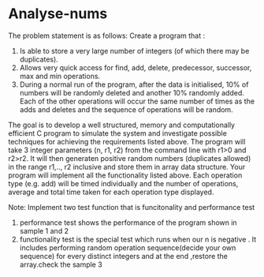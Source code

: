 # Analyse-nums
The problem statement is as follows:
Create a program that :
1. Is able to store a very large number of integers (of which there may be duplicates).
2. Allows very quick access for find, add, delete, predecessor, successor, max and min operations.
3. During a normal run of the program, after the data is initialised, 10% of numbers will be randomly deleted and another 10% randomly added. Each of the other operations will occur the same number of times as the adds and deletes and the sequence of operations will be random.

The goal is to develop a well structured, memory and computationally efficient C program to simulate the system and investigate possible techniques for achieving the requirements listed above. The program will take 3 integer parameters (n, r1, r2) from the command line with r1>0 and r2>r2. It will then generaten positive random numbers (duplicates allowed) in the range r1,.., r2 inclusive and store them in array data structure. Your program will implement all the functionality listed above. Each operation type (e.g. add) will be timed individually and the number of operations, average and total time taken for each operation type displayed.

Note:
Implement two test function that is funcitonality and performance test
1. performance test shows the performance of the program shown in sample 1 and 2
2. functionality test is the special test which runs when our n is negative . It includes performing random operation sequence(decide your own sequence) for every distinct integers and at the end ,restore the array.check the sample 3

